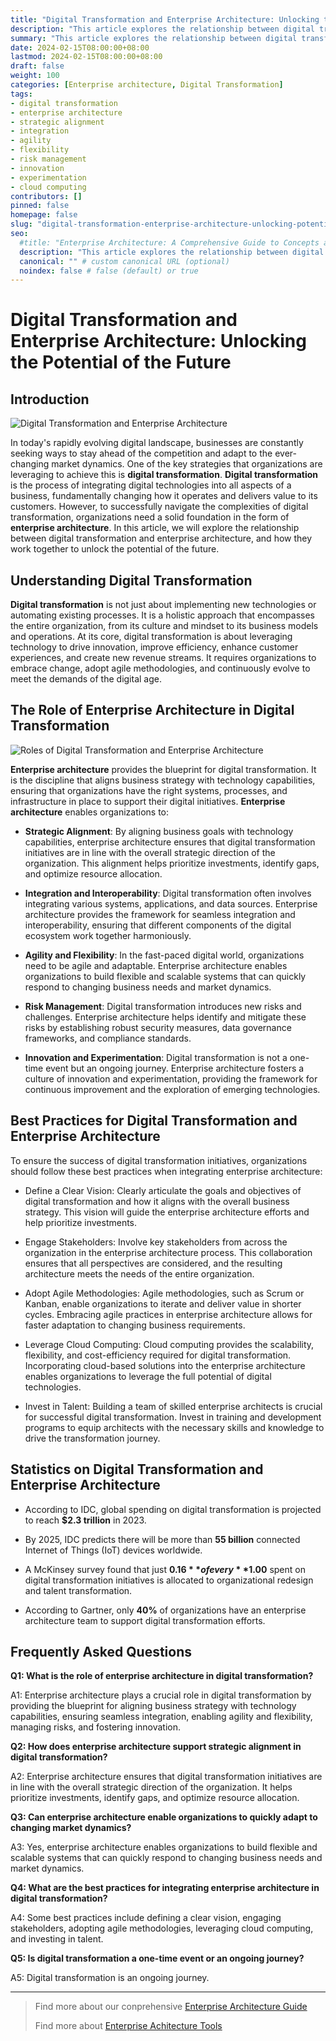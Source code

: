 ```yaml
---
title: "Digital Transformation and Enterprise Architecture: Unlocking the Potential of the Future"
description: "This article explores the relationship between digital transformation and enterprise architecture. It discusses the role of enterprise architecture in enabling strategic alignment, integration, agility, risk management and innovation."
summary: "This article explores the relationship between digital transformation and enterprise architecture. It discusses the role of enterprise architecture in enabling strategic alignment, integration, agility, risk management and innovation."
date: 2024-02-15T08:00:00+08:00
lastmod: 2024-02-15T08:00:00+08:00
draft: false
weight: 100
categories: [Enterprise architecture, Digital Transformation]
tags: 
- digital transformation
- enterprise architecture  
- strategic alignment
- integration
- agility
- flexibility
- risk management
- innovation
- experimentation
- cloud computing
contributors: []
pinned: false
homepage: false
slug: "digital-transformation-enterprise-architecture-unlocking-potential-future"
seo:
  #title: "Enterprise Architecture: A Comprehensive Guide to Concepts and Industry Practices" # custom title (optional)
  description: "This article explores the relationship between digital transformation and enterprise architecture. It discusses the role of enterprise architecture in enabling strategic alignment, integration, agility, risk management and innovation." # custom description (recommended)
  canonical: "" # custom canonical URL (optional)
  noindex: false # false (default) or true
---
```


# Digital Transformation and Enterprise Architecture: Unlocking the Potential of the Future

## Introduction

![Digital Transformation and Enterprise Architecture](https://cdn.sa.net/2024/02/13/DSnBxyvP3hqize4.png)

In today's rapidly evolving digital landscape, businesses are constantly seeking ways to stay ahead of the competition and adapt to the ever-changing market dynamics. One of the key strategies that organizations are leveraging to achieve this is **digital transformation**. **Digital transformation** is the process of integrating digital technologies into all aspects of a business, fundamentally changing how it operates and delivers value to its customers. However, to successfully navigate the complexities of digital transformation, organizations need a solid foundation in the form of **enterprise architecture**. In this article, we will explore the relationship between digital transformation and enterprise architecture, and how they work together to unlock the potential of the future.

## Understanding Digital Transformation

**Digital transformation** is not just about implementing new technologies or automating existing processes. It is a holistic approach that encompasses the entire organization, from its culture and mindset to its business models and operations. At its core, digital transformation is about leveraging technology to drive innovation, improve efficiency, enhance customer experiences, and create new revenue streams. It requires organizations to embrace change, adopt agile methodologies, and continuously evolve to meet the demands of the digital age.

## The Role of Enterprise Architecture in Digital Transformation


![Roles of Digital Transformation and Enterprise Architecture](https://cdn.sa.net/2024/02/13/hBOk2wmerXIfVsn.png)

**Enterprise architecture** provides the blueprint for digital transformation. It is the discipline that aligns business strategy with technology capabilities, ensuring that organizations have the right systems, processes, and infrastructure in place to support their digital initiatives. **Enterprise architecture** enables organizations to:

- **Strategic Alignment**: By aligning business goals with technology capabilities, enterprise architecture ensures that digital transformation initiatives are in line with the overall strategic direction of the organization. This alignment helps prioritize investments, identify gaps, and optimize resource allocation.

- **Integration and Interoperability**: Digital transformation often involves integrating various systems, applications, and data sources. Enterprise architecture provides the framework for seamless integration and interoperability, ensuring that different components of the digital ecosystem work together harmoniously.

- **Agility and Flexibility**: In the fast-paced digital world, organizations need to be agile and adaptable. Enterprise architecture enables organizations to build flexible and scalable systems that can quickly respond to changing business needs and market dynamics. 

- **Risk Management**: Digital transformation introduces new risks and challenges. Enterprise architecture helps identify and mitigate these risks by establishing robust security measures, data governance frameworks, and compliance standards.

- **Innovation and Experimentation**: Digital transformation is not a one-time event but an ongoing journey. Enterprise architecture fosters a culture of innovation and experimentation, providing the framework for continuous improvement and the exploration of emerging technologies.

## Best Practices for Digital Transformation and Enterprise Architecture

To ensure the success of digital transformation initiatives, organizations should follow these best practices when integrating enterprise architecture:

- Define a Clear Vision: Clearly articulate the goals and objectives of digital transformation and how it aligns with the overall business strategy. This vision will guide the enterprise architecture efforts and help prioritize investments.

- Engage Stakeholders: Involve key stakeholders from across the organization in the enterprise architecture process. This collaboration ensures that all perspectives are considered, and the resulting architecture meets the needs of the entire organization.

- Adopt Agile Methodologies: Agile methodologies, such as Scrum or Kanban, enable organizations to iterate and deliver value in shorter cycles. Embracing agile practices in enterprise architecture allows for faster adaptation to changing business requirements.

- Leverage Cloud Computing: Cloud computing provides the scalability, flexibility, and cost-efficiency required for digital transformation. Incorporating cloud-based solutions into the enterprise architecture enables organizations to leverage the full potential of digital technologies.

- Invest in Talent: Building a team of skilled enterprise architects is crucial for successful digital transformation. Invest in training and development programs to equip architects with the necessary skills and knowledge to drive the transformation journey.

## Statistics on Digital Transformation and Enterprise Architecture

- According to IDC, global spending on digital transformation is projected to reach **$2.3 trillion** in 2023. 

- By 2025, IDC predicts there will be more than **55 billion** connected Internet of Things (IoT) devices worldwide.

- A McKinsey survey found that just **$0.16** of every **$1.00** spent on digital transformation initiatives is allocated to organizational redesign and talent transformation. 

- According to Gartner, only **40%** of organizations have an enterprise architecture team to support digital transformation efforts.

## Frequently Asked Questions

**Q1: What is the role of enterprise architecture in digital transformation?**

A1: Enterprise architecture plays a crucial role in digital transformation by providing the blueprint for aligning business strategy with technology capabilities, ensuring seamless integration, enabling agility and flexibility, managing risks, and fostering innovation.

**Q2: How does enterprise architecture support strategic alignment in digital transformation?**

A2: Enterprise architecture ensures that digital transformation initiatives are in line with the overall strategic direction of the organization. It helps prioritize investments, identify gaps, and optimize resource allocation. 

**Q3: Can enterprise architecture enable organizations to quickly adapt to changing market dynamics?**

A3: Yes, enterprise architecture enables organizations to build flexible and scalable systems that can quickly respond to changing business needs and market dynamics.

**Q4: What are the best practices for integrating enterprise architecture in digital transformation?** 

A4: Some best practices include defining a clear vision, engaging stakeholders, adopting agile methodologies, leveraging cloud computing, and investing in talent.

**Q5: Is digital transformation a one-time event or an ongoing journey?**

A5: Digital transformation is an ongoing journey.

---

> Find more about our conprehensive [Enterprise Architecture Guide](/docs/ultimate-guides/chapter-1.1-introduction-of-enterprise-architecture/)
>
> Find more about [Enterprise Achitecture Tools](/docs/software-tools/)